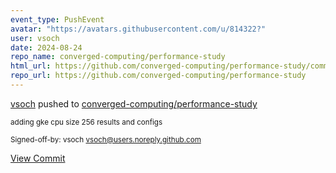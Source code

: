 ```yaml
---
event_type: PushEvent
avatar: "https://avatars.githubusercontent.com/u/814322?"
user: vsoch
date: 2024-08-24
repo_name: converged-computing/performance-study
html_url: https://github.com/converged-computing/performance-study/commit/0f038798d1101557143e7d9292b6ad87729bcf8e
repo_url: https://github.com/converged-computing/performance-study
---
```


<a href='https://github.com/vsoch' target='_blank'>vsoch</a> pushed to <a href='https://github.com/converged-computing/performance-study' target='_blank'>converged-computing/performance-study</a>

<small>adding gke cpu size 256 results and configs

Signed-off-by: vsoch <vsoch@users.noreply.github.com></small>

<a href='https://github.com/converged-computing/performance-study/commit/0f038798d1101557143e7d9292b6ad87729bcf8e' target='_blank'>View Commit</a>